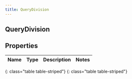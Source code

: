 ```yaml
---
title: QueryDivision
---
```

## QueryDivision


## Properties

| Name | Type | Description | Notes |
| ------------ | ------------- | ------------- | ------------- |
{: class="table table-striped"}
{: class="table table-striped"}


